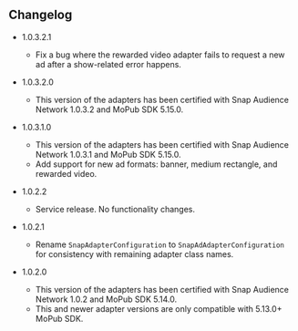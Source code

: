 ## Changelog
  * 1.0.3.2.1
    * Fix a bug where the rewarded video adapter fails to request a new ad after a show-related error happens.

  * 1.0.3.2.0
    * This version of the adapters has been certified with Snap Audience Network 1.0.3.2 and MoPub SDK 5.15.0.

  * 1.0.3.1.0
    * This version of the adapters has been certified with Snap Audience Network 1.0.3.1 and MoPub SDK 5.15.0.
    * Add support for new ad formats: banner, medium rectangle, and rewarded video.

  * 1.0.2.2
    * Service release. No functionality changes.

  * 1.0.2.1
    * Rename `SnapAdapterConfiguration` to `SnapAdAdapterConfiguration` for consistency with remaining adapter class names.

  * 1.0.2.0
    * This version of the adapters has been certified with Snap Audience Network 1.0.2 and MoPub SDK 5.14.0.
    * This and newer adapter versions are only compatible with 5.13.0+ MoPub SDK.
